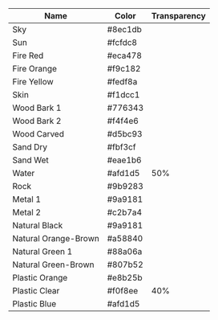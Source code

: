| Name                 | Color    | Transparency |
| -------------------- | -------- | ------------ |
| Sky                  | \#8ec1db |              |
| Sun                  | \#fcfdc8 |              |
| Fire Red             | \#eca478 |              |
| Fire Orange          | \#f9c182 |              |
| Fire Yellow          | \#fedf8a |              |
| Skin                 | \#f1dcc1 |              |
| Wood Bark 1          | #776343  |              |
| Wood Bark 2          | \#f4f4e6 |              |
| Wood Carved          | \#d5bc93 |              |
| Sand Dry             | \#fbf3cf |              |
| Sand Wet             | \#eae1b6 |              |
| Water                | \#afd1d5 | 50%          |
| Rock                 | \#9b9283 |              |
| Metal 1              | \#9a9181 |              |
| Metal 2              | \#c2b7a4 |              |
| Natural Black        | \#9a9181 |              |
| Natural Orange-Brown | \#a58840 |              |
| Natural Green 1      | \#88a06a |              |
| Natural Green-Brown  | \#807b52 |              |
| Plastic Orange       | \#e8b25b |              |
| Plastic Clear        | \#f0f8ee | 40%          |
| Plastic Blue         | \#afd1d5 |              |
